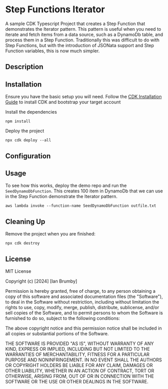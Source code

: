 # Step Functions Iterator

A sample CDK Typescript Project that creates a Step Function that demonstrates the Iterator pattern. This pattern is useful when you need to iterate and fetch items from a data source, such as a DynamoDb table, and process them in a Step Function. Traditionally this was difficult to do with Step Functions, but with the introduction of JSONata support and Step Function variables, this is now much simpler.

## Description

## Installation

Ensure you have the basic setup you will need. Follow the [CDK Installation Guide](https://docs.aws.amazon.com/cdk/v2/guide/getting_started.html) to install CDK and bootstrap your target account

Install the dependencies
```
npm install
```

Deploy the project
```
npx cdk deploy --all
```

## Configuration

## Usage

To see how this works, deploy the demo repo and run the `SeedDynamoDbFunction`. This creates 100 item in DynamoDb that we can use in the Step Function demonstrate the Iterator pattern.

```
aws lambda invoke --function-name SeedDynamoDbFunction outfile.txt
```

## Cleaning Up

Remove the project when you are finished:
```
npx cdk destroy
```

## License

MIT License

Copyright (c) [2024] [Ian Brumby]

Permission is hereby granted, free of charge, to any person obtaining a copy
of this software and associated documentation files (the "Software"), to deal
in the Software without restriction, including without limitation the rights
to use, copy, modify, merge, publish, distribute, sublicense, and/or sell
copies of the Software, and to permit persons to whom the Software is
furnished to do so, subject to the following conditions:

The above copyright notice and this permission notice shall be included in all
copies or substantial portions of the Software.

THE SOFTWARE IS PROVIDED "AS IS", WITHOUT WARRANTY OF ANY KIND, EXPRESS OR
IMPLIED, INCLUDING BUT NOT LIMITED TO THE WARRANTIES OF MERCHANTABILITY,
FITNESS FOR A PARTICULAR PURPOSE AND NONINFRINGEMENT. IN NO EVENT SHALL THE
AUTHORS OR COPYRIGHT HOLDERS BE LIABLE FOR ANY CLAIM, DAMAGES OR OTHER
LIABILITY, WHETHER IN AN ACTION OF CONTRACT, TORT OR OTHERWISE, ARISING FROM,
OUT OF OR IN CONNECTION WITH THE SOFTWARE OR THE USE OR OTHER DEALINGS IN THE
SOFTWARE.

